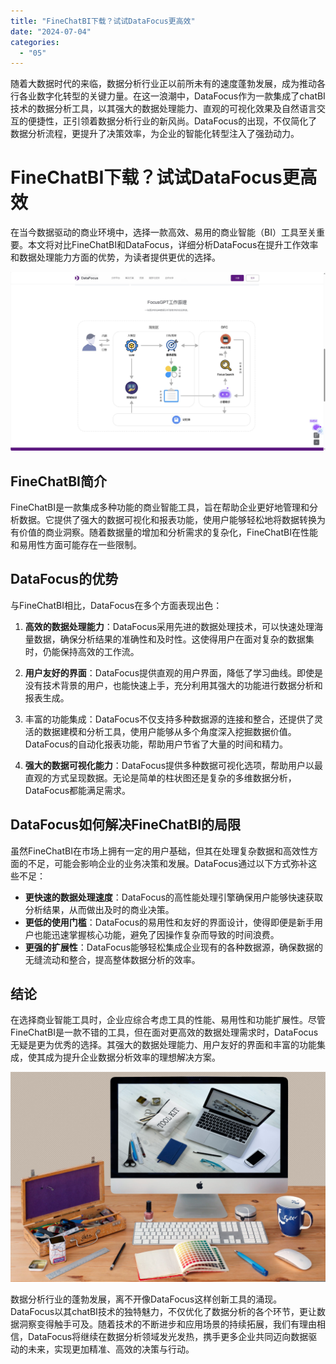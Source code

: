 ```yaml
---
title: "FineChatBI下载？试试DataFocus更高效"
date: "2024-07-04"
categories: 
  - "05"
---
```


随着大数据时代的来临，数据分析行业正以前所未有的速度蓬勃发展，成为推动各行各业数字化转型的关键力量。在这一浪潮中，DataFocus作为一款集成了chatBI技术的数据分析工具，以其强大的数据处理能力、直观的可视化效果及自然语言交互的便捷性，正引领着数据分析行业的新风尚。DataFocus的出现，不仅简化了数据分析流程，更提升了决策效率，为企业的智能化转型注入了强劲动力。

# FineChatBI下载？试试DataFocus更高效

在当今数据驱动的商业环境中，选择一款高效、易用的商业智能（BI）工具至关重要。本文将对比FineChatBI和DataFocus，详细分析DataFocus在提升工作效率和数据处理能力方面的优势，为读者提供更优的选择。

![](images/1718777737-focusGPT-scaled.jpg)

## FineChatBI简介

FineChatBI是一款集成多种功能的商业智能工具，旨在帮助企业更好地管理和分析数据。它提供了强大的数据可视化和报表功能，使用户能够轻松地将数据转换为有价值的商业洞察。随着数据量的增加和分析需求的复杂化，FineChatBI在性能和易用性方面可能存在一些限制。

## DataFocus的优势

与FineChatBI相比，DataFocus在多个方面表现出色：

1. **高效的数据处理能力**：DataFocus采用先进的数据处理技术，可以快速处理海量数据，确保分析结果的准确性和及时性。这使得用户在面对复杂的数据集时，仍能保持高效的工作流。
    
2. **用户友好的界面**：DataFocus提供直观的用户界面，降低了学习曲线。即使是没有技术背景的用户，也能快速上手，充分利用其强大的功能进行数据分析和报表生成。
    
3. 丰富的功能集成：DataFocus不仅支持多种数据源的连接和整合，还提供了灵活的数据建模和分析工具，使用户能够从多个角度深入挖掘数据价值。DataFocus的自动化报表功能，帮助用户节省了大量的时间和精力。
    
4. **强大的数据可视化能力**：DataFocus提供多种数据可视化选项，帮助用户以最直观的方式呈现数据。无论是简单的柱状图还是复杂的多维数据分析，DataFocus都能满足需求。
    

## DataFocus如何解决FineChatBI的局限

虽然FineChatBI在市场上拥有一定的用户基础，但其在处理复杂数据和高效性方面的不足，可能会影响企业的业务决策和发展。DataFocus通过以下方式弥补这些不足：

- **更快速的数据处理速度**：DataFocus的高性能处理引擎确保用户能够快速获取分析结果，从而做出及时的商业决策。
- **更低的使用门槛**：DataFocus的易用性和友好的界面设计，使得即便是新手用户也能迅速掌握核心功能，避免了因操作复杂而导致的时间浪费。
- **更强的扩展性**：DataFocus能够轻松集成企业现有的各种数据源，确保数据的无缝流动和整合，提高整体数据分析的效率。

## 结论

在选择商业智能工具时，企业应综合考虑工具的性能、易用性和功能扩展性。尽管FineChatBI是一款不错的工具，但在面对更高效的数据处理需求时，DataFocus无疑是更为优秀的选择。其强大的数据处理能力、用户友好的界面和丰富的功能集成，使其成为提升企业数据分析效率的理想解决方案。

![](images/1697699683-communication-2805785-scaled.jpg)

数据分析行业的蓬勃发展，离不开像DataFocus这样创新工具的涌现。DataFocus以其chatBI技术的独特魅力，不仅优化了数据分析的各个环节，更让数据洞察变得触手可及。随着技术的不断进步和应用场景的持续拓展，我们有理由相信，DataFocus将继续在数据分析领域发光发热，携手更多企业共同迈向数据驱动的未来，实现更加精准、高效的决策与行动。
